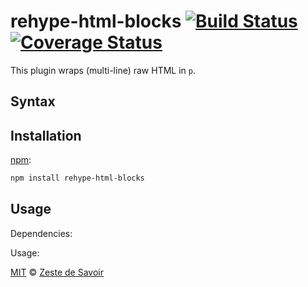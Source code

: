 # rehype-html-blocks [![Build Status][build-badge]][build-status] [![Coverage Status][coverage-badge]][coverage-status]

This plugin wraps (multi-line) raw HTML in `p`.

## Syntax

## Installation

[npm][npm]:

```bash
npm install rehype-html-blocks
```

## Usage

Dependencies:

Usage:

[MIT][license] © [Zeste de Savoir][zds]

<!-- Definitions -->

[build-badge]: https://img.shields.io/travis/zestedesavoir/zmarkdown.svg

[build-status]: https://travis-ci.org/zestedesavoir/zmarkdown

[coverage-badge]: https://img.shields.io/coveralls/zestedesavoir/zmarkdown.svg

[coverage-status]: https://coveralls.io/github/zestedesavoir/zmarkdown

[license]: https://github.com/zestedesavoir/zmarkdown/blob/master/packages/remark-ping/LICENSE-MIT

[zds]: https://zestedesavoir.com

[npm]: https://www.npmjs.com/package/rehype-html-blocks
